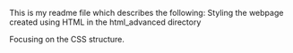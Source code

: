 This is my readme file which describes the following: Styling the webpage created using HTML in the html_advanced directory

Focusing on the CSS structure. 

